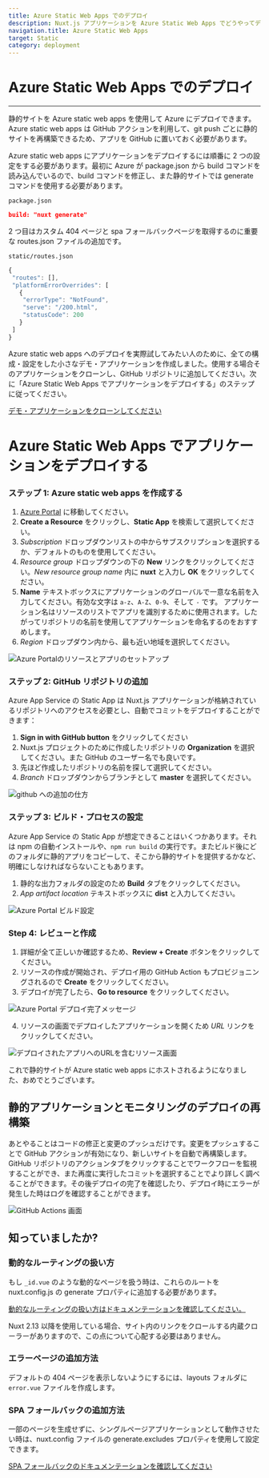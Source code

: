 ```yaml
---
title: Azure Static Web Apps でのデプロイ
description: Nuxt.js アプリケーションを Azure Static Web Apps でどうやってデプロイするのか？
navigation.title: Azure Static Web Apps
target: Static
category: deployment
---
```

# Azure Static Web Apps でのデプロイ

---

静的サイトを Azure static web apps を使用して Azure にデプロイできます。Azure static web apps は GitHub アクションを利用して、git push ごとに静的サイトを再構築できるため、アプリを GitHub に置いておく必要があります。

Azure static web apps にアプリケーションをデプロイするには順番に 2 つの設定をする必要があります。最初に Azure が package.json から build コマンドを読み込んでいるので、build コマンドを修正し、また静的サイトでは generate コマンドを使用する必要があります。

`package.json`

```json
build: "nuxt generate"
```

2 つ目はカスタム 404 ページと spa フォールバックページを取得するのに重要な routes.json ファイルの追加です。

`static/routes.json`

```jsx
{
 "routes": [],
 "platformErrorOverrides": [
   {
    "errorType": "NotFound",
    "serve": "/200.html",
    "statusCode": 200
   }
 ]
}
```

Azure static web apps へのデプロイを実際試してみたい人のために、全ての構成・設定をした小さなデモ・アプリケーションを作成しました。使用する場合そのアプリケーションをクローンし、GitHub リポジトリに追加してください。次に「Azure Static Web Apps でアプリケーションをデプロイする」のステップに従ってください。

[デモ・アプリケーションをクローンしてください](https://github.com/debs-obrien/nuxtjs-azure-static-app)

# Azure Static Web Apps でアプリケーションをデプロイする

### ステップ 1: **Azure static web apps を作成する**

1. [Azure Portal](https://portal.azure.com/) に移動してください。
2. **Create a Resource** をクリックし、**Static App** を検索して選択してください。
3. *Subscription* ドロップダウンリストの中からサブスクリプションを選択するか、デフォルトのものを使用してください。
4. *Resource group* ドロップダウンの下の **New** リンクをクリックしてください。*New resource group name* 内に **nuxt** と入力し **OK** をクリックしてください。
5. **Name** テキストボックスにアプリケーションのグローバルで一意な名前を入力してください。有効な文字は `a-z`、`A-Z`、`0-9`、そして `-` です。 アプリケーション名はリソースのリストでアプリを識別するために使用されます。したがってリポジトリの名前を使用してアプリケーションを命名するのをおすすめします。
6. *Region* ドロップダウン内から、最も近い地域を選択してください。 

![Azure Portalのリソースとアプリのセットアップ](https://user-images.githubusercontent.com/13063165/82118135-71891b00-9775-11ea-8284-aa94d17a3bc3.png)

### ステップ 2: **GitHub リポジトリの追加**

Azure App Service の Static App は Nuxt.js アプリケーションが格納されているリポジトリへのアクセスを必要とし、自動でコミットをデプロイすることができます：

1. **Sign in with GitHub button** をクリックしてください
2. Nuxt.js プロジェクトのために作成したリポジトリの **Organization** を選択してください。また GitHub のユーザー名でも良いです。
3. 先ほど作成したリポジトリの名前を探して選択してください。
4. *Branch* ドロップダウンからブランチとして **master** を選択してください。

![github への追加の仕方](https://user-images.githubusercontent.com/13063165/82118359-38ea4100-9777-11ea-9c5e-7ba5c4da708e.png)

### ステップ 3: **ビルド・プロセスの設定**

Azure App Service の Static App が想定できることはいくつかあります。それは npm の自動インストールや、`npm run build` の実行です。またビルド後にどのフォルダに静的アプリをコピーして、そこから静的サイトを提供するかなど、明確にしなければならないこともあります。

1. 静的な出力フォルダの設定のため **Build** タブをクリックしてください。
2. *App artifact location* テキストボックスに **dist** と入力してください。

![Azure Portal ビルド設定](https://user-images.githubusercontent.com/13063165/82118277-71d5e600-9776-11ea-88ad-48cf0793905d.png)

### Step 4: **レビューと作成**

1. 詳細が全て正しいか確認するため、**Review + Create** ボタンをクリックしてください。
2. リソースの作成が開始され、デプロイ用の GitHub Action もプロビジョニングされるので **Create** をクリックしてください。
3. デプロイが完了したら、**Go to resource** をクリックしてください。

![Azure Portal デプロイ完了メッセージ](https://user-images.githubusercontent.com/13063165/82118390-67681c00-9777-11ea-9778-671dc768393e.png)

4. リソースの画面でデプロイしたアプリケーションを開くため *URL* リンクをクリックしてください。

![デプロイされたアプリへのURLを含むリソース画面](https://user-images.githubusercontent.com/13063165/82118042-d001c980-9774-11ea-94f5-57d995aa5391.png)

これで静的サイトが Azure static web apps にホストされるようになりました、おめでとうございます。

## 静的アプリケーションとモニタリングのデプロイの再構築

あとやることはコードの修正と変更のプッシュだけです。変更をプッシュすることで GitHub アクションが有効になり、新しいサイトを自動で再構築します。GitHub リポジトリのアクションタブをクリックすることでワークフローを監視することができ、また再度に実行したコミットを選択することでより詳しく調べることができます。その後デプロイの完了を確認したり、デプロイ時にエラーが発生した時はログを確認することができます。

![GitHub Actions 画面](https://user-images.githubusercontent.com/13063165/82118249-34715880-9776-11ea-92e2-dbd21bbf7cb6.png)

## 知っていましたか?

### **動的なルーティングの扱い方**

もし `_id.vue` のような動的なページを扱う時は、これらのルートを nuxt.config.js の generate プロパティに追加する必要があります。

[動的なルーティングの扱い方はドキュメンテーションを確認してください。](/docs/configuration-glossary/configuration-generate#routes)

<div class="Alert">
Nuxt 2.13 以降を使用している場合、サイト内のリンクをクロールする内蔵クローラーがありますので、この点について心配する必要はありません。
</div>

### エラーページの追加方法

デフォルトの 404 ページを表示しないようにするには、layouts フォルダに `error.vue` ファイルを作成します。

### SPA フォールバックの追加方法

一部のページを生成せずに、シングルページアプリケーションとして動作させたい時は、nuxt.config ファイルの generate.excludes プロパティを使用して設定できます。

[SPA フォールバックのドキュメンテーションを確認してください](/docs/configuration-glossary/configuration-generate#exclude)
